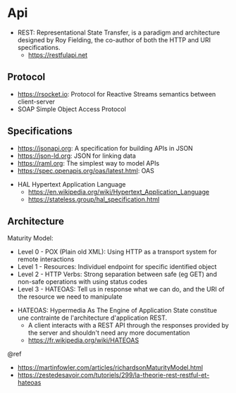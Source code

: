 # Api

* REST: Representational State Transfer, is a paradigm and architecture designed by Roy Fielding, the co-author of both the HTTP and URI specifications.
  - https://restfulapi.net 

## Protocol
* https://rsocket.io: Protocol for Reactive Streams semantics between client-server
* SOAP Simple Object Access Protocol

## Specifications
- https://jsonapi.org: A specification for building APIs in JSON
- https://json-ld.org: JSON for linking data
- https://raml.org: The simplest way to model APIs
- https://spec.openapis.org/oas/latest.html: OAS

* HAL Hypertext Application Language
  - https://en.wikipedia.org/wiki/Hypertext_Application_Language
  - https://stateless.group/hal_specification.html

## Architecture
Maturity Model:   
* Level 0 - POX (Plain old XML): Using HTTP as a transport system for remote interactions
* Level 1 - Resources: Individuel endpoint for specific identified object
* Level 2 - HTTP Verbs: Strong separation between safe (eg GET) and non-safe operations with using status codes
* Level 3 - HATEOAS: Tell us in response what we can do, and the URI of the resource we need to manipulate

+ HATEOAS: Hypermedia As The Engine of Application State constitue une contrainte de l'architecture d'application REST.
  - A client interacts with a REST API through the responses provided by the server and shouldn't need any more documentation
  - https://fr.wikipedia.org/wiki/HATEOAS

@ref
- https://martinfowler.com/articles/richardsonMaturityModel.html
- https://zestedesavoir.com/tutoriels/299/la-theorie-rest-restful-et-hateoas
